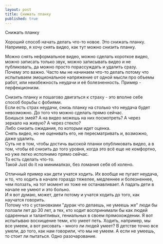 ```yaml
---
layout: post
title: Снижать планку
published: true
---
```

Снижать планку

Хороший способ начать делать что-то новое. Это снижать планку.\
Например, я хочу снять видео, как тут можно снизить планку.

Можно снять неформальное видео, можно сделать короткое видео, можно записать только звук, можно записывать видео и не публиковать, да можно просто порассуждать и удалить сразу.\
Почему это важно. Часто мы не начинаем что-то делать потому что испытываем эмоциональное напряжение от одной мысли про объемы работ, или неизбежность неудачи и её болезненность. Пример - перфекционизм.

Снизить планку и пошагово двигаться к страху - это вполне себе способ борьбы с фобиями.\
Если есть страх неудачи, снизь планку на столько что неудача будет невозможно. До того что можно сделать прямо сейчас.\
Боишься змей? А на видео можешь на них посмотреть? А через зеркало на живую? А через стекло?\
Либо снизить ожидания, по которым идет оценка.\
Снять видео, но не оценивать его, не пересматривать и, возможно, даже удалить.\
Суть не в том, чтобы достичь высокой планки опубликовать видео, а в том, чтобы её снизить до того уровня, когда это всё еще не комфортно, но уже легко исполнимо прямо сейчас.\
То есть сделать что-то.\
Такой Just do it на минималках, без ломания себя об колено.

Отличный пример как дети учатся ходить. Их вообще не пугает неудача, и то, что ходить в начале гораздо тяжелее, медленнее и болезненнее, чем ползать, на тот момент их тоже не останавливает. А падать дети в начале не умеют и это больно.\
И я вот думаю, может, дети потому и учатся ходить до того, как научатся говорить. \
Потому что с установками "дурак что делаешь, не умеешь же" люди бы ползали лет до 30 лет, а тех, кто ходит воспринимали бы как людей одаренных и талантливых, гениальных в своем прямохождении. Я вот испытываю восхищение теми, кто умеет петь. Ходить, например, мы все умеем, а вот рисовать - много ли людей умеет? В детстве точно все умели, до того, как нам говорили, что мы не умеем. А если не умеешь, то стоит ли пытаться. Одно разочарование.
